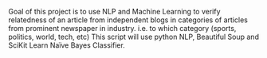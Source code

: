 Goal of this project is to use NLP and Machine Learning to verify relatedness of an article from independent blogs in categories of articles from prominent newspaper in industry.  i.e. to which category (sports, politics, world, tech, etc)
This script will use python NLP, Beautiful Soup and SciKit Learn Naïve Bayes Classifier. 
